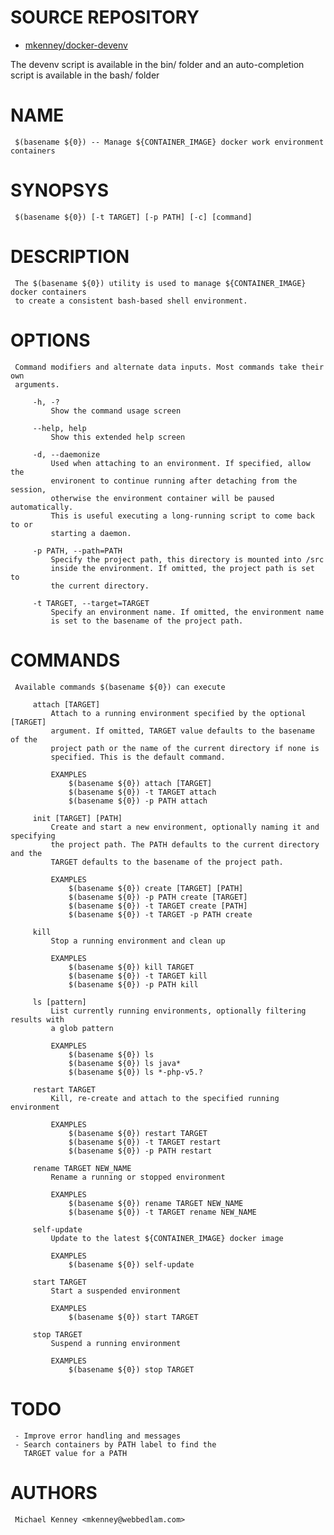 # SOURCE REPOSITORY

* [mkenney/docker-devenv](https://github.com/mkenney/docker-devenv)

The devenv script is available in the bin/ folder and an auto-completion
script is available in the bash/ folder

# NAME
     $(basename ${0}) -- Manage ${CONTAINER_IMAGE} docker work environment containers

# SYNOPSYS
     $(basename ${0}) [-t TARGET] [-p PATH] [-c] [command]

# DESCRIPTION
     The $(basename ${0}) utility is used to manage ${CONTAINER_IMAGE} docker containers
     to create a consistent bash-based shell environment.

# OPTIONS
     Command modifiers and alternate data inputs. Most commands take their own
     arguments.

         -h, -?
             Show the command usage screen

         --help, help
             Show this extended help screen

         -d, --daemonize
             Used when attaching to an environment. If specified, allow the
             environent to continue running after detaching from the session,
             otherwise the environment container will be paused automatically.
             This is useful executing a long-running script to come back to or
             starting a daemon.

         -p PATH, --path=PATH
             Specify the project path, this directory is mounted into /src
             inside the environment. If omitted, the project path is set to
             the current directory.

         -t TARGET, --target=TARGET
             Specify an environment name. If omitted, the environment name
             is set to the basename of the project path.

# COMMANDS
     Available commands $(basename ${0}) can execute

         attach [TARGET]
             Attach to a running environment specified by the optional [TARGET]
             argument. If omitted, TARGET value defaults to the basename of the
             project path or the name of the current directory if none is
             specified. This is the default command.

             EXAMPLES
                 $(basename ${0}) attach [TARGET]
                 $(basename ${0}) -t TARGET attach
                 $(basename ${0}) -p PATH attach

         init [TARGET] [PATH]
             Create and start a new environment, optionally naming it and specifying
             the project path. The PATH defaults to the current directory and the
             TARGET defaults to the basename of the project path.

             EXAMPLES
                 $(basename ${0}) create [TARGET] [PATH]
                 $(basename ${0}) -p PATH create [TARGET]
                 $(basename ${0}) -t TARGET create [PATH]
                 $(basename ${0}) -t TARGET -p PATH create

         kill
             Stop a running environment and clean up

             EXAMPLES
                 $(basename ${0}) kill TARGET
                 $(basename ${0}) -t TARGET kill
                 $(basename ${0}) -p PATH kill

         ls [pattern]
             List currently running environments, optionally filtering results with
             a glob pattern

             EXAMPLES
                 $(basename ${0}) ls
                 $(basename ${0}) ls java*
                 $(basename ${0}) ls *-php-v5.?

         restart TARGET
             Kill, re-create and attach to the specified running environment

             EXAMPLES
                 $(basename ${0}) restart TARGET
                 $(basename ${0}) -t TARGET restart
                 $(basename ${0}) -p PATH restart

         rename TARGET NEW_NAME
             Rename a running or stopped environment

             EXAMPLES
                 $(basename ${0}) rename TARGET NEW_NAME
                 $(basename ${0}) -t TARGET rename NEW_NAME

         self-update
             Update to the latest ${CONTAINER_IMAGE} docker image

             EXAMPLES
                 $(basename ${0}) self-update

         start TARGET
             Start a suspended environment

             EXAMPLES
                 $(basename ${0}) start TARGET

         stop TARGET
             Suspend a running environment

             EXAMPLES
                 $(basename ${0}) stop TARGET

# TODO
     - Improve error handling and messages
     - Search containers by PATH label to find the
       TARGET value for a PATH

# AUTHORS
     Michael Kenney <mkenney@webbedlam.com>
